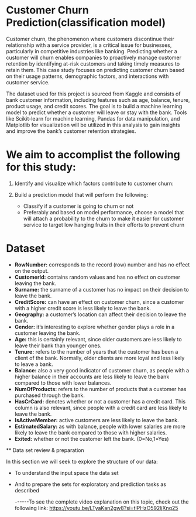#  Customer Churn Prediction(classification model)
Customer churn, the phenomenon where customers discontinue their relationship with a service provider, is a critical issue for businesses, particularly in competitive industries like banking. Predicting whether a customer will churn enables companies to proactively manage customer retention by identifying at-risk customers and taking timely measures to retain them. This case study focuses on predicting customer churn based on their usage patterns, demographic factors, and interactions with customer service.

The dataset used for this project is sourced from Kaggle and consists of bank customer information, including features such as age, balance, tenure, product usage, and credit scores. The goal is to build a machine learning model to predict whether a customer will leave or stay with the bank. Tools like Scikit-learn for machine learning, Pandas for data manipulation, and Matplotlib for visualization will be utilized in this analysis to gain insights and improve the bank’s customer retention strategies.

# We aim to accomplist the following for this study:

1. Identify and visualize which factors contribute to customer churn:
    
2. Build a prediction model that will perform the following:
    - Classify if a customer is going to churn or not
    - Preferably and based on model performance, choose a model that will attach a probability to the         churn to make it easier for customer service to target low hanging fruits in their efforts to           prevent churn

#  Dataset

- **RowNumber:** corresponds to the record (row) number and has no effect on the output.
- **CustomerId:** contains random values and has no effect on customer leaving the bank.
- **Surname:** the surname of a customer has no impact on their decision to leave the bank.
- **CreditScore:** can have an effect on customer churn, since a customer with a higher credit score is less likely to leave the bank.
- **Geography:** a customer’s location can affect their decision to leave the bank.
- **Gender:** it’s interesting to explore whether gender plays a role in a customer leaving the bank.
- **Age:** this is certainly relevant, since older customers are less likely to leave their bank than younger ones.
- **Tenure:** refers to the number of years that the customer has been a client of the bank. Normally, older clients are more loyal and less likely to leave a bank.
- **Balance:** also a very good indicator of customer churn, as people with a higher balance in their accounts are less likely to leave the bank compared to those with lower balances.
- **NumOfProducts:** refers to the number of products that a customer has purchased through the bank.
- **HasCrCard:** denotes whether or not a customer has a credit card. This column is also relevant, since people with a credit card are less likely to leave the bank.
- **IsActiveMember:** active customers are less likely to leave the bank.
- **EstimatedSalary:** as with balance, people with lower salaries are more likely to leave the bank compared to those with higher salaries.
- **Exited:** whether or not the customer left the bank.  (0=No,1=Yes)  

** Data set review & preparation   

In this section we will seek to explore the structure of our data:

- To understand the input space the data set
- And to prepare the sets for exploratory and prediction tasks as described

  ------To see the complete video explanation on this topic, check out the following link:  https://youtu.be/LTyaKan2gw8?si=tlPHzO592ljXnq25




